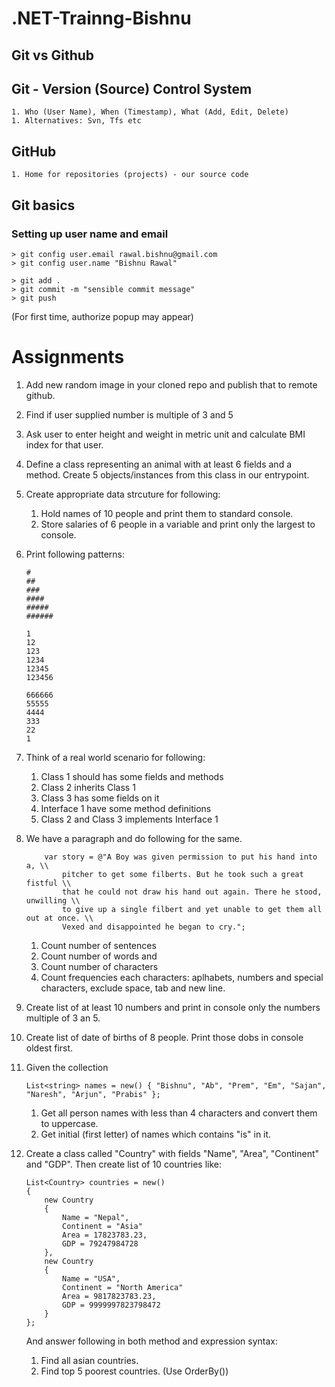 # .NET-Trainng-Bishnu

## Git vs Github

## Git - Version (Source) Control System
    1. Who (User Name), When (Timestamp), What (Add, Edit, Delete)
    1. Alternatives: Svn, Tfs etc

## GitHub
    1. Home for repositories (projects) - our source code


## Git basics
### Setting up user name and email
```
> git config user.email rawal.bishnu@gmail.com
> git config user.name "Bishnu Rawal"
```

```
> git add .
> git commit -m "sensible commit message"
> git push
```
(For first time, authorize popup may appear)

# Assignments
1. Add new random image in your cloned repo and publish that to remote github.  
1. Find if user supplied number is multiple of 3 and 5
1. Ask user to enter height and weight in metric unit and calculate BMI index for that user.
1. Define a class representing an animal with at least 6 fields and a method. Create 5 objects/instances from this class in our entrypoint.
1. Create appropriate data strcuture for following:
    1. Hold names of 10 people and print them to standard console.
    1. Store salaries of 6 people in a variable and print only the largest to console.
1. Print following patterns:
    ```
    #
    ##
    ###
    ####
    #####
    ######
    ```
    ```
    1
    12
    123
    1234
    12345
    123456
    ```
    ```
    666666
    55555
    4444
    333
    22
    1
    ```
1. Think of a real world scenario for following:
    1. Class 1 should has some fields and methods
    2. Class 2 inherits Class 1
    1. Class 3 has some fields on it
    3. Interface 1 have some method definitions
    1. Class 2 and Class 3 implements Interface 1

1. We have a paragraph and do following for the same.
    ```
        var story = @"A Boy was given permission to put his hand into a, \\
            pitcher to get some filberts. But he took such a great fistful \\
            that he could not draw his hand out again. There he stood, unwilling \\
            to give up a single filbert and yet unable to get them all out at once. \\
            Vexed and disappointed he began to cry.";
    ```

    1. Count number of sentences
    1. Count number of words and 
    1. Count number of characters
    1. Count frequencies each characters: aplhabets, numbers and special characters, exclude space, tab and new line.

1. Create list of at least 10 numbers and print in console only the numbers multiple of 3 an 5.
1. Create list of date of births of 8 people. Print those dobs in console oldest first.
1. Given the collection
    ```
    List<string> names = new() { "Bishnu", "Ab", "Prem", "Em", "Sajan", "Naresh", "Arjun", "Prabis" };
    ```
    1. Get all person names with less than 4 characters and convert them to uppercase.
    1. Get initial (first letter) of names which contains "is" in it.
1. Create a class called "Country" with fields "Name", "Area", "Continent" and "GDP". Then create list of 10 countries like:
    ```
    List<Country> countries = new() 
    { 
        new Country 
        { 
            Name = "Nepal",
            Continent = "Asia"
            Area = 17823783.23,
            GDP = 79247984728
        },
        new Country 
        { 
            Name = "USA",
            Continent = "North America"
            Area = 9817823783.23,
            GDP = 9999997823798472
        }
    };
    ```
    And answer following in both method and expression syntax:
    1. Find all asian countries.
    1. Find top 5 poorest countries. (Use OrderBy())
